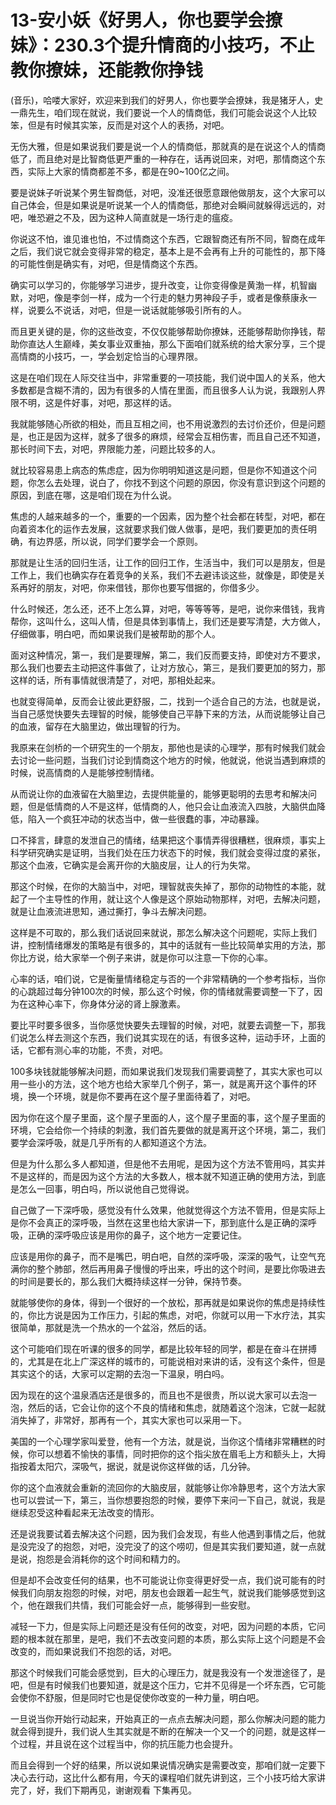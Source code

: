 # 13-安小妖《好男人，你也要学会撩妹》：230.3个提升情商的小技巧，不止教你撩妹，还能教你挣钱

(音乐)，哈喽大家好，欢迎来到我们的好男人，你也要学会撩妹，我是猪牙人，史一鼎先生，咱们现在就说，我们要说一个人的情商低，我们可能会说这个人比较笨，但是有时候其实笨，反而是对这个人的表扬，对吧。

无伤大雅，但是如果说我们要是说一个人的情商低，那就真的是在说这个人的情商低了，而且绝对是比智商低更严重的一种存在，话再说回来，对吧，那情商这个东西，实际上大家的情商都差不多，都是在90~100亿之间。

要是说妹子听说某个男生智商低，对吧，没准还很愿意跟他做朋友，这个大家可以自己体会，但是如果说是听说某一个人的情商低，那绝对会瞬间就躲得远远的，对吧，唯恐避之不及，因为这种人简直就是一场行走的瘟疫。

你说这不怕，谁见谁也怕，不过情商这个东西，它跟智商还有所不同，智商在成年之后，我们说它就会变得非常的稳定，基本上是不会再有上升的可能性的，那下降的可能性倒是确实有，对吧，但是情商这个东西。

确实可以学习的，你能够学习进步，提升改变，让你变得像是黄渤一样，机智幽默，对吧，像是李剑一样，成为一个行走的魅力男神段子手，或者是像蔡康永一样，说要么不说话，对吧，但是一说话就能够吸引所有的人。

而且更关键的是，你的这些改变，不仅仅能够帮助你撩妹，还能够帮助你挣钱，帮助你直达人生巅峰，美女事业双重抽，那么下面咱们就系统的给大家分享，三个提高情商的小技巧，一，学会划定恰当的心理界限。

这是在咱们现在人际交往当中，非常重要的一项技能，我们说中国人的关系，他大多数都是含糊不清的，因为有很多的人情在里面，而且很多人认为说，我跟别人界限不明，这是件好事，对吧，那这样的话。

我就能够随心所欲的相处，而且互相之间，也不用说激烈的去讨价还价，但是问题是，也正是因为这样，就多了很多的麻烦，经常会互相伤害，而且自己还不知道，那长时间下去，对吧，界限能力差，问题比较多的人。

就比较容易患上病态的焦虑症，因为你明明知道这是问题，但是你不知道这个问题，你怎么去处理，说白了，你找不到这个问题的原因，你没有意识到这个问题的原因，到底在哪，这是咱们现在为什么说。

焦虑的人越来越多的一个，重要的一个因素，因为整个社会都在转型，对吧，都在向着资本化的运作去发展，这就要求我们做人做事，是吧，我们要更加的责任明确，有边界感，所以说，同学们要学会一个原则。

那就是让生活的回归生活，让工作的回归工作，生活当中，我们可以是朋友，但是工作上，我们也确实存在着竞争的关系，我们不去避讳谈这些，就像是，即使是关系再好的朋友，对吧，你来借钱，那你也要写借据的，你借多少。

什么时候还，怎么还，还不上怎么算，对吧，等等等等，是吧，说你来借钱，我肯帮你，这叫什么，这叫人情，但是具体到事情上，我们还是要写清楚，大方做人，仔细做事，明白吧，而如果说我们是被帮助的那个人。

面对这种情况，第一，我们是要理解，第二，我们反而要支持，即使对方不要求，那么我们也要去主动把这件事做了，让对方放心，第三，是我们要更加的努力，那这样的话，所有事情就很清楚了，对吧，那相处起来。

也就变得简单，反而会让彼此更舒服，二，找到一个适合自己的方法，也就是说，当自己感觉快要失去理智的时候，能够使自己平静下来的方法，从而说能够让自己的血液，留存在大脑里边，做出理智的行为。

我原来在剑桥的一个研究生的一个朋友，那他也是读的心理学，那有时候我们就会去讨论一些问题，当我们讨论到情商这个地方的时候，他就说，他说当遇到麻烦的时候，说高情商的人是能够控制情绪。

从而说让你的血液留在大脑里边，去提供能量的，能够更聪明的去思考和解决问题，但是低情商的人不是这样，低情商的人，他只会让血液流入四肢，大脑供血降低，陷入一个疯狂冲动的状态当中，做一些很蠢的事，冲动暴躁。

口不择言，肆意的发泄自己的情绪，结果把这个事情弄得很糟糕，很麻烦，事实上科学研究确实是证明，当我们处在压力状态下的时候，我们就会变得过度的紧张，那这个血液，它确实是会离开你的大脑皮层，让人的行为失常。

那这个时候，在你的大脑当中，对吧，理智就丧失掉了，那你的动物性的本能，就起了一个主导性的作用，就让这个人像是这个原始动物那样，对吧，去解决问题，就是让血液流进思知，通过撕打，争斗去解决问题。

这样是不可取的，那么我们话说回来就说，那怎么解决这个问题呢，实际上我们讲，控制情绪爆发的策略是有很多的，其中的话就有一些比较简单实用的方法，那你比方说，给大家举一个例子来讲，就是你可以注意一下你的心率。

心率的话，咱们说，它是衡量情绪稳定与否的一个非常精确的一个参考指标，当你的心跳超过每分钟100次的时候，那么这个时候，你的情绪就需要调整一下了，因为在这种心率下，你身体分泌的肾上腺激素。

要比平时要多很多，当你感觉快要失去理智的时候，对吧，就要去调整一下，那我们说怎么样去测这个东西，我们说其实现在的话，有很多这种，运动手环，上面的话，它都有测心率的功能，不贵，对吧。

100多块钱就能够解决问题，而如果说我们发现我们需要调整了，其实大家也可以用一些小的方法，这个地方也给大家举几个例子，第一，就是离开这个事件的环境，换一个环境，就是你不要再在这个屋子里面待着了，对吧。

因为你在这个屋子里面，这个屋子里面的人，这个屋子里面的事，这个屋子里面的环境，它会给你一个持续的刺激，我们首先要做的就是离开这个环境，第二，我们要学会深呼吸，就是几乎所有的人都知道这个方法。

但是为什么那么多人都知道，但是他不去用呢，是因为这个方法不管用吗，其实并不是这样的，而是因为这个方法的大多数人，根本就不知道正确的使用方法，到底是怎么一回事，明白吗，所以说他自己觉得说。

自己做了一下深呼吸，感觉没有什么效果，他就觉得这个方法不管用，但是实际上是你不会真正的深呼吸，当然在这里也给大家讲一下，那到底什么是正确的深呼吸，正确的深呼吸应该是用你的鼻子，这个地方一定要记住。

应该是用你的鼻子，而不是嘴巴，明白吧，自然的深呼吸，深深的吸气，让空气充满你的整个肺部，然后再用鼻子慢慢的呼出来，呼出的这个时间，是要比你吸进去的时间是要长的，那么我们大概持续这样一分钟，保持节奏。

就能够使你的身体，得到一个很好的一个放松，那再就是如果说你的焦虑是持续性的，你比方说是因为工作压力，引起的焦虑，对吧，你就可以用一下水疗法，其实很简单，那就是洗一个热水的一个盆浴，然后的话。

这个可能咱们现在听课的很多的同学，都是比较年轻的同学，都是在奋斗在拼搏的，尤其是在北上广深这样的城市的，可能说相对来讲的话，没有这个条件，但是其实这个的话，大家可以定期的去泡一下温泉，明白吗。

因为现在的这个温泉酒店还是很多的，而且也不是很贵，所以说大家可以去泡一泡，然后的话，它会让你的这个不良的情绪和焦虑，就随着这个泡沫，它就一起就消失掉了，非常好，那再有一个，其实大家也可以采用一下。

美国的一个心理学家叫爱登，他有一个方法，就是说，当你这个情绪非常糟糕的时候，你可以想着不愉快的事情，同时把你的这个指尖放在眉毛上方和额头上，大拇指按着太阳穴，深吸气，据说，就是说你这样做的话，几分钟。

你的这个血液就会重新的流回你的大脑皮层，就能够让你冷静思考，这个方法大家也可以尝试一下，第三，当你想要抱怨的时候，要停下来问一下自己，就说，我是继续忍受这种看起来无法改变的情形。

还是说我要试着去解决这个问题，因为我们会发现，有些人他遇到事情之后，他就是没完没了的抱怨，对吧，没完没了的这个唠叨，但是其实我们要知道，就一点就是说，抱怨是会消耗你的这个时间和精力的。

但是却不会改变任何的结果，也不可能说让你变得更好受一点，我们说可能有的时候我们向朋友抱怨的时候，对吧，朋友也会跟着一起生气，就说我们能够感觉到这个，他在跟我们共情，我们可能会好一点，能够得到一些安慰。

减轻一下力，但是实际上问题还是没有任何的改变，对吧，因为问题的本质，它问题的根本就在那里，是吧，我们不去改变问题的本质，那么实际上这个问题是不会改变的，而如果说我们不抱怨的话，对吧。

那这个时候我们可能会感觉到，巨大的心理压力，就是我没有一个发泄途径了，是吧，但是有时候我们也要知道，就是这个压力，它并不见得是一个坏东西，它可能会使你不舒服，但是同时它也是促使你改变的一种力量，明白吧。

一旦说当你开始行动起来，开始真正的一点点去解决问题，那么你解决问题的能力就会得到提升，我们说人生其实就是不断的在解决一个又一个的问题，就是这样一个过程，并且说在这个过程当中，你的抗压能力也会提升。

而且会得到一个好的结果，所以说如果说情况确实是需要改变，那咱们就一定要下决心去行动，这比什么都有用，今天的课程咱们就先讲到这，三个小技巧给大家讲完了，好，我们下期再见，谢谢观看 下集再见。

